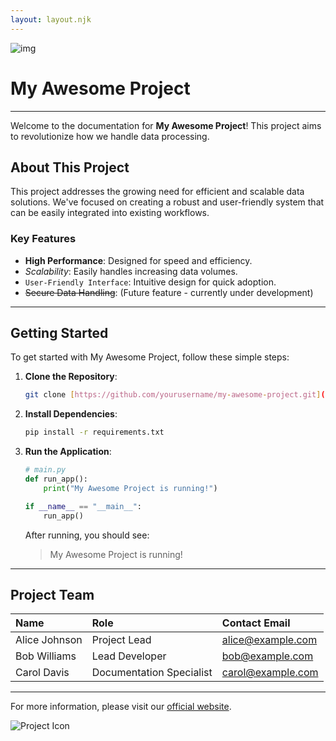 ```yaml
---
layout: layout.njk
---
```


![img](https://dynamic-media-cdn.tripadvisor.com/media/photo-o/1d/a1/33/d5/the-port-of-goudes-view.jpg?w=900&h=500&s=1)

# My Awesome Project

---

Welcome to the documentation for **My Awesome Project**! This project aims to revolutionize how we handle data processing.

## About This Project

This project addresses the growing need for efficient and scalable data solutions. We've focused on creating a robust and user-friendly system that can be easily integrated into existing workflows.

### Key Features

- **High Performance**: Designed for speed and efficiency.
- _Scalability_: Easily handles increasing data volumes.
- `User-Friendly Interface`: Intuitive design for quick adoption.
- ~~Secure Data Handling~~: (Future feature - currently under development)

---

## Getting Started

To get started with My Awesome Project, follow these simple steps:

1.  **Clone the Repository**:
    ```bash
    git clone [https://github.com/yourusername/my-awesome-project.git](https://github.com/yourusername/my-awesome-project.git)
    ```
2.  **Install Dependencies**:
    ```bash
    pip install -r requirements.txt
    ```
3.  **Run the Application**:

    ```python
    # main.py
    def run_app():
        print("My Awesome Project is running!")

    if __name__ == "__main__":
        run_app()
    ```

    After running, you should see:

    > My Awesome Project is running!

---

## Project Team

| Name          | Role                     | Contact Email     |
| :------------ | :----------------------- | :---------------- |
| Alice Johnson | Project Lead             | alice@example.com |
| Bob Williams  | Lead Developer           | bob@example.com   |
| Carol Davis   | Documentation Specialist | carol@example.com |

---

For more information, please visit our [official website](https://www.example.com/my-awesome-project).

![Project Icon](https://via.placeholder.com/150 "A placeholder icon for the project")
